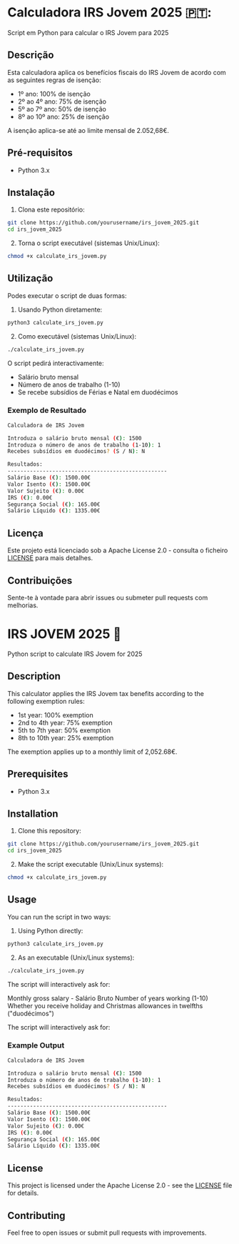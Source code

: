 

# Calculadora IRS Jovem 2025 🇵🇹:
Script em Python para calcular o IRS Jovem para 2025

## Descrição

Esta calculadora aplica os benefícios fiscais do IRS Jovem de acordo com as seguintes regras de isenção:
- 1º ano: 100% de isenção
- 2º ao 4º ano: 75% de isenção
- 5º ao 7º ano: 50% de isenção
- 8º ao 10º ano: 25% de isenção

A isenção aplica-se até ao limite mensal de 2.052,68€.

## Pré-requisitos

- Python 3.x

## Instalação

1. Clona este repositório:
```sh
git clone https://github.com/yourusername/irs_jovem_2025.git
cd irs_jovem_2025
```

2. Torna o script executável (sistemas Unix/Linux):
```sh
chmod +x calculate_irs_jovem.py
```

## Utilização
Podes executar o script de duas formas:

1. Usando Python diretamente:
```sh
python3 calculate_irs_jovem.py
```

2. Como executável (sistemas Unix/Linux):
```sh
./calculate_irs_jovem.py
```

O script pedirá interactivamente:
- Salário bruto mensal
- Número de anos de trabalho (1-10)
- Se recebe subsídios de Férias e Natal em duodécimos

### Exemplo de Resultado

```sh
Calculadora de IRS Jovem

Introduza o salário bruto mensal (€): 1500
Introduza o número de anos de trabalho (1-10): 1
Recebes subsídios em duodécimos? (S / N): N

Resultados:
--------------------------------------------------
Salário Base (€): 1500.00€
Valor Isento (€): 1500.00€
Valor Sujeito (€): 0.00€
IRS (€): 0.00€
Segurança Social (€): 165.00€
Salário Líquido (€): 1335.00€
```

## Licença
Este projeto está licenciado sob a Apache License 2.0 - consulta o ficheiro [LICENSE](/LICENSE) para mais detalhes.

## Contribuições
Sente-te à vontade para abrir issues ou submeter pull requests com melhorias.





# IRS JOVEM 2025 🏴󠁧󠁢󠁥󠁮󠁧󠁿
Python script to calculate IRS Jovem for 2025

## Description

This calculator applies the IRS Jovem tax benefits according to the following exemption rules:
- 1st year: 100% exemption
- 2nd to 4th year: 75% exemption 
- 5th to 7th year: 50% exemption
- 8th to 10th year: 25% exemption

The exemption applies up to a monthly limit of 2,052.68€.

## Prerequisites

- Python 3.x

## Installation

1. Clone this repository:
```sh
git clone https://github.com/yourusername/irs_jovem_2025.git
cd irs_jovem_2025
```

2. Make the script executable (Unix/Linux systems):

```sh
chmod +x calculate_irs_jovem.py
```


## Usage
You can run the script in two ways:

1. Using Python directly:

```sh
python3 calculate_irs_jovem.py
```

2. As an executable (Unix/Linux systems):

```sh
./calculate_irs_jovem.py
```

The script will interactively ask for:

Monthly gross salary - Salário Bruto
Number of years working (1-10)
Whether you receive holiday and Christmas allowances in twelfths ("duodécimos")

The script will interactively ask for:

### Example Output

```sh
Calculadora de IRS Jovem

Introduza o salário bruto mensal (€): 1500
Introduza o número de anos de trabalho (1-10): 1
Recebes subsídios em duodécimos? (S / N): N

Resultados:
--------------------------------------------------
Salário Base (€): 1500.00€
Valor Isento (€): 1500.00€
Valor Sujeito (€): 0.00€
IRS (€): 0.00€
Segurança Social (€): 165.00€
Salário Líquido (€): 1335.00€
```


## License
This project is licensed under the Apache License 2.0 - see the [LICENSE](/LICENSE) file for details.

## Contributing
Feel free to open issues or submit pull requests with improvements.
